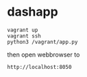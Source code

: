 # dashapp

```
vagrant up
vagrant ssh
python3 /vagrant/app.py
```

then open webbrowser to

```
http://localhost:8050
```

